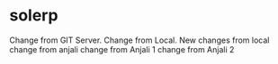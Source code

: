 # solerp
Change from GIT Server.
Change from Local.
New changes from local
change from anjali
change from Anjali 1
change from Anjali 2
